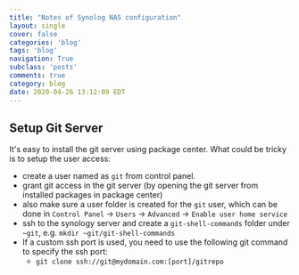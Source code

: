 ```yaml
---
title: "Notes of Synolog NAS configuration"
layout: single
cover: false
categories: 'blog'
tags: 'blog'
navigation: True
subclass: 'posts'
comments: true
category: blog
date: 2020-04-26 13:12:09 EDT
---
```



## Setup Git Server

It's easy to install the git server using package center. What could be tricky is to setup the user access:

- create a user named as `git` from control panel.
- grant git access in the git server (by opening the git server from installed packages in package center)
- also make sure a user folder is created for the `git` user, which can be done in `Control Panel` -> `Users` -> `Advanced` -> `Enable user home service`
- ssh to the synology server and create a `git-shell-commands` folder under  `~git`, e.g. `mkdir ~git/git-shell-commands`
- If a custom ssh port is used, you need to use the following git command to specify the ssh port:
  - `git clone ssh://git@mydomain.com:[port]/gitrepo`
